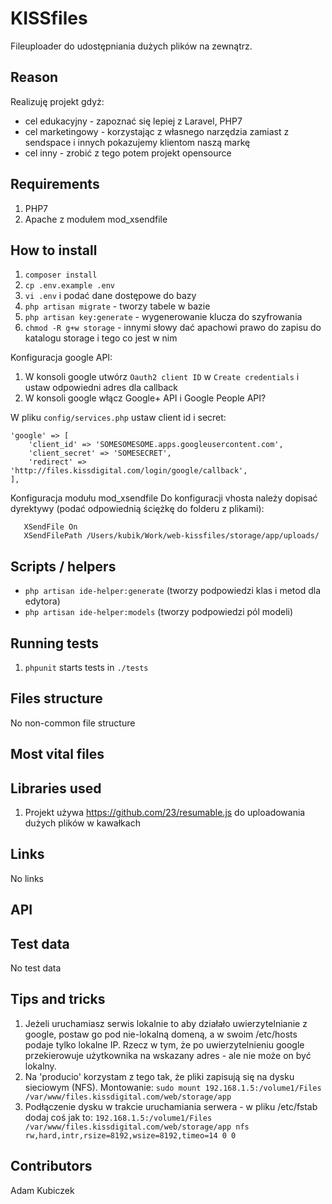 KISSfiles
==============
Fileuploader do udostępniania dużych plików na zewnątrz.

## Reason ##
Realizuję projekt gdyż:
* cel edukacyjny - zapoznać się lepiej z Laravel, PHP7
* cel marketingowy - korzystając z własnego narzędzia zamiast z sendspace i innych pokazujemy klientom naszą markę
* cel inny - zrobić z tego potem projekt opensource

## Requirements ##

1. PHP7
2. Apache z modułem mod_xsendfile

## How to install ##

1. `composer install`
2. `cp .env.example .env`
3. `vi .env` i podać dane dostępowe do bazy
4. `php artisan migrate` - tworzy tabele w bazie
5. `php artisan key:generate` - wygenerowanie klucza do szyfrowania
6. `chmod -R g+w storage` - innymi słowy dać apachowi prawo do zapisu do katalogu storage i tego co jest w nim

Konfiguracja google API:

1. W konsoli google utwórz `Oauth2 client ID` w `Create credentials` i ustaw odpowiedni adres dla callback
2. W konsoli google włącz Google+ API i Google People API?

W pliku `config/services.php` ustaw client id i secret:

    'google' => [
        'client_id' => 'SOMESOMESOME.apps.googleusercontent.com',
        'client_secret' => 'SOMESECRET',
        'redirect' => 'http://files.kissdigital.com/login/google/callback',
    ],

Konfiguracja modułu mod_xsendfile
Do konfiguracji vhosta należy dopisać dyrektywy (podać odpowiednią ściężkę do folderu z plikami):

```
   XSendFile On
   XSendFilePath /Users/kubik/Work/web-kissfiles/storage/app/uploads/
  ```

## Scripts / helpers

* ```php artisan ide-helper:generate``` (tworzy podpowiedzi klas i metod dla edytora)
* ```php artisan ide-helper:models``` (tworzy podpowiedzi pól modeli)

## Running tests ##

1. `phpunit` starts tests in `./tests`

## Files structure ##
No non-common file structure

## Most vital files ##

## Libraries used ##
1. Projekt używa https://github.com/23/resumable.js do uploadowania dużych plików w kawałkach

## Links ##
No links

## API ##

## Test data ##
No test data

## Tips and tricks ##

1. Jeżeli uruchamiasz serwis lokalnie to aby działało uwierzytelnianie z google, postaw go pod nie-lokalną domeną, a w swoim /etc/hosts podaje tylko lokalne IP. Rzecz w tym, że po uwierzytelnieniu google przekierowuje użytkownika na wskazany adres - ale nie może on być lokalny.
2. Na 'producio' korzystam z tego tak, że pliki zapisują się na dysku sieciowym (NFS). Montowanie: `sudo mount 192.168.1.5:/volume1/Files /var/www/files.kissdigital.com/web/storage/app`
3. Podłączenie dysku w trakcie uruchamiania serwera - w pliku /etc/fstab dodaj coś jak to:
`192.168.1.5:/volume1/Files /var/www/files.kissdigital.com/web/storage/app nfs rw,hard,intr,rsize=8192,wsize=8192,timeo=14 0 0`

## Contributors ##
Adam Kubiczek